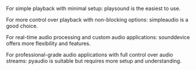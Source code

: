 
For simple playback with minimal setup: playsound is the easiest to use.


For more control over playback with non-blocking options: simpleaudio is a good choice.


For real-time audio processing and custom audio applications: sounddevice offers more flexibility and features.


For professional-grade audio applications with full control over audio streams: pyaudio is suitable but requires more setup and understanding.